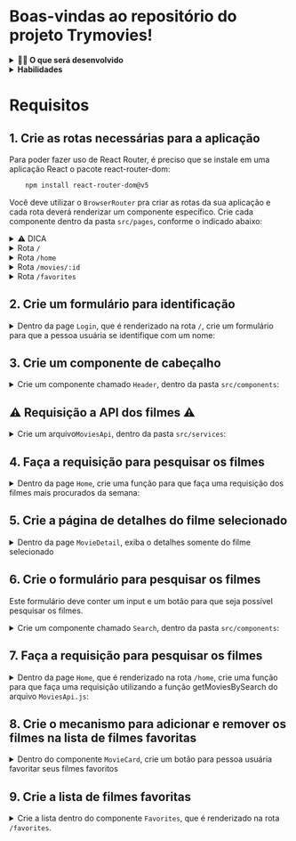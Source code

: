 # Boas-vindas ao repositório do projeto Trymovies!

<details>
  <summary><strong>👨‍💻 O que será desenvolvido</strong></summary><br />

  Neste projeto você irá criar o Trybemovies, uma aplicação capaz de exibir filmes, criar uma lista de filmes favoritos e fazer Login . Essa aplicação será capaz de:

  - Fazer login;
  - Pesquisar por um filme;
  - Visualizar os detalhes de um filme selecionado;
  - Favoritar e desfavoritar os filmes;
  - Ver a lista de filmes favoritas;

</details>

<details>
  <summary><strong> Habilidades</strong></summary><br />

Neste projeto, verificamos se você é capaz de:

- Fazer requisições e consumir dados vindos de uma `API`;

- Utilizar os ciclos de vida de um componente React;

- Utilizar a função `setState` de forma a garantir que um determinado código só é executado após o estado ser atualizado

- Utilizar o componente `BrowserRouter` corretamente;

- Criar rotas, mapeando o caminho da URL com o componente correspondente, via `Route`;

- Utilizar o `Switch` do `React Router`

- Criar links de navegação na aplicação com o componente `Link`;
</details>

# Requisitos

## 1. Crie as rotas necessárias para a aplicação

Para poder fazer uso de React Router, é preciso que se instale em uma aplicação React o pacote react-router-dom:

```bash
    npm install react-router-dom@v5
  ```
Você deve utilizar o `BrowserRouter` pra criar as rotas da sua aplicação e cada rota deverá renderizar um componente específico. Crie cada componente dentro da pasta `src/pages`, conforme o indicado abaixo:

<details><summary>  ⚠️ DICA</summary>
"Route exact path="/about" component={ About } "
</details>

<details><summary> Rota <code>/</code></summary>
- A rota `/` deve renderizar um componente chamado `Login`.
</details>

<details><summary> Rota <code>/home</code></summary>

- A rota `/home` deve renderizar um componente chamado `Home`;
</details>

<details><summary> Rota <code>/movies/:id</code></summary>

- A rota `/movies/:id` deve renderizar um componente chamado ` MovieDetail `.
</details>

<details><summary> Rota <code>/favorites</code></summary>

- A rota `/favorites` deve renderizar um componente chamado `Favorites`.
</details>

## 2. Crie um formulário para identificação
<details><summary>Dentro da page <code>Login</code>, que é renderizado na rota <code>/</code>, crie um formulário para que a pessoa usuária se identifique com um nome:</summary>

- Você deve criar um campo para que a pessoa usuária insira seu nome.

- Crie um botão com o texto `Entrar`.

- O botão para entrar só deve estar habilitado caso o nome digitado tenha 3 ou mais caracteres.

- Ao clicar no botão `Entrar`, deve salvar o nome digitado no localStorage com o nome da chave 'user'.

- Após a informação ter sido salva, faça um redirect para a rota `/home`.
</details>

## 3. Crie um componente de cabeçalho

<details><summary>Crie um componente chamado <code>Header</code>, dentro da pasta <code>src/components</code>:</summary>

- Crie esse componente com a tag `header` envolvendo todo seu conteúdo.

- Recupere o nome da pessoa logada e exiba essa informação na tela.

- Renderize o componente de cabeçalho na página da rota `/home`;
</details>


## ⚠️  Requisição a API dos filmes ⚠️ 
<details><summary>Crie um arquivo<code>MoviesApi</code>, dentro da pasta <code>src/services</code>:</summary>

- No arquivo MoviesApi.js, crie as funções que fazem requisição a API de filmes. A API themoviedb é gratuita e precisa fazer cadastro para conseguir utilizar, desta forma receberá uma key que deve ser utilizada na url. Segue algumas informações sobre a API:

- documentação:
```bash
   https://api.themoviedb.org
  ```

- requisição para filmes mais procurados da semana:
```bash
   `https://api.themoviedb.org/3/trending/all/week?api_key=${apiKey}`
  ```
- requisição para um filme pelo id:
```bash
  `https://api.themoviedb.org/3/movie/${id}?api_key=${apiKey}`
  ```
- requisição para um filme buscado pelo nome:
```bash
  `https://api.themoviedb.org/3/search/movie?api_key=${apiKey}&query=${search}`
  ```

</details>


## 4. Faça a requisição para pesquisar os filmes
<details><summary>Dentro da page <code>Home</code>, crie uma função para que faça uma requisição dos filmes mais procurados da semana:</summary>

<details><summary>Crie um componente chamado <code>MovieCard</code>, dentro da pasta <code>src/components</code>:</summary>

- Crie esse componente com a tag `p` que deve conter o titulo do filme.

- Crie esse componente com a tag `img` que deve conter o poster do filme.
  <details><summary>  ⚠️ DICA</summary>
  Para exibir a imagem, deve colocar desta forma na src:

  ```bash
    `https://image.tmdb.org/t/p/w500${poster_path}`
    ```
  </details>

</details>

 - Renderize o componente MovieCard na página da rota `/home` passando as informações dos filmes como props;

 - Exiba na tela o titulo do filme e a imagem.

 -* Enquanto aguarda exiba a mensagem `Carregando...` na tela.

</details>

## 5. Crie a página de detalhes do filme selecionado
<details><summary>Dentro da page <code>MovieDetail</code>, exiba o detalhes somente do filme selecionado</summary>

 - Ao clicar em um filme da rota Home, faça um redirect para a rota `/movie/:id` desse filme selecionado.

- Faça uma requisição apenas do filme selecionado

* Enquanto aguarda a resposta da API exiba a mensagem `Carregando...` na tela.

- Deve exibir a imagem de fundo, titulo e a descrição do filme selecionado
  
  <details><summary>  ⚠️ DICA</summary>
  Para exibir a imagem, deve colocar desta forma na src:

  ```bash
    `https://image.tmdb.org/t/p/w500${backdrop_path}`
    ```
  </details>

</details>

## 6. Crie o formulário para pesquisar os filmes
Este formulário deve conter um input e um botão para que seja possível pesquisar os filmes.
<details><summary>Crie um componente chamado <code>Search</code>, dentro da pasta <code>src/components</code>:</summary>

- Crie um campo para pessoa digitar o nome do filme a ser pesquisada.

- Crie um botão com o texto `Procurar`.

- Renderize o componente de pesquisa no componente `Header`.
</details>

## 7. Faça a requisição para pesquisar os filmes
<details><summary>Dentro da page <code>Home</code>, que é renderizado na rota <code>/home</code>, crie uma função para que
faça uma requisição utilizando a função getMoviesBySearch do arquivo <code>MoviesApi.js</code>:</summary>

* :bulb: Lembre-se que essa função espera receber uma string com o nome do filme.

* Enquanto aguarda a resposta da API, esconda o input e o botão de pesquisa e exiba a mensagem `Carregando...` na tela.

* Após receber a resposta da requisição, deve renderizar no componente MovieCard somente o filme pesquisado.
</details>

## 8. Crie o mecanismo para adicionar e remover os filmes na lista de filmes favoritas
<details><summary>Dentro do componente <code>MovieCard</code>, crie um botão para pessoa usuária favoritar seus filmes favoritos</summary>
- Ao clicar no botão, deve salvar no localStorage o title, poster_path e o id do filme
</details>

## 9. Crie a lista de filmes favoritas
<details><summary> Crie a lista dentro do componente <code>Favorites</code>, que é renderizado na rota <code>/favorites</code>.</summary>